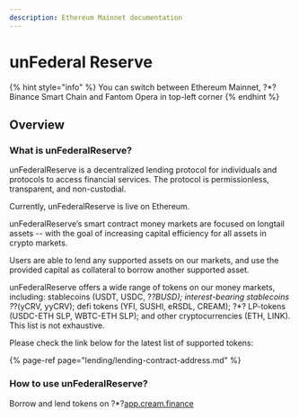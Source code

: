 ```yaml
---
description: Ethereum Mainnet documentation
---
```


# unFederal Reserve 

{% hint style="info" %}
You can switch between Ethereum Mainnet, ?*? Binance Smart Chain and Fantom Opera in top-left corner
{% endhint %}

## Overview

### What is unFederalReserve?

unFederalReserve is a decentralized lending protocol for individuals and protocols to access financial services. The protocol is permissionless, transparent, and non-custodial.

Currently, unFederalReserve is live on Ethereum.

unFederalReserve’s smart contract money markets are focused on longtail assets -- with the goal of increasing capital efficiency for all assets in crypto markets.

Users are able to lend any supported assets on our markets, and use the provided capital as collateral to borrow another supported asset.

unFederalReserve offers a wide range of tokens on our money markets, including: stablecoins \(USDT, USDC, ?*?BUSD\); interest-bearing stablecoins \?*?(yCRV, yyCRV\); defi tokens \(YFI, SUSHI, eRSDL, CREAM\); ?*? LP-tokens \(USDC-ETH SLP, WBTC-ETH SLP\); and other cryptocurrencies \(ETH, LINK\). This list is not exhaustive.

Please check the link below for the latest list of supported tokens:

{% page-ref page="lending/lending-contract-address.md" %}

### How to use unFederalReserve?

Borrow and lend tokens on ?*?[app.cream.finance](https://app.cream.finance/)

